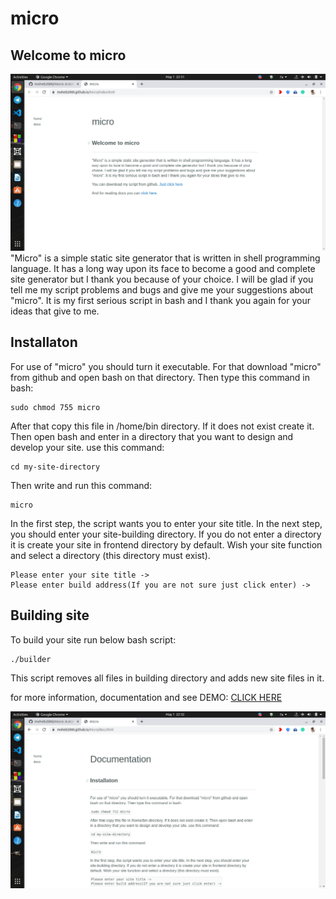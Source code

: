 # micro
## Welcome to micro
![screenshot](screenshots/screenshot1.png)
"Micro" is a simple static site generator that is written in shell programming language. It has a long way upon its face to become a good and complete site generator but I thank you because of your choice. I will be glad if you tell me my script problems and bugs and give me your suggestions about "micro". It is my first serious script in bash and I thank you again for your ideas that give to me.
## Installaton
For use of "micro" you should turn it executable. For that download "micro" from github and open bash on that directory. Then type this command in bash:
```
sudo chmod 755 micro
```
After that copy this file in /home/bin directory. If it does not exist create it. Then open bash and enter in a directory that you want to design and develop your site. use this command:
```
cd my-site-directory
```
Then write and run this command:
```
micro
```
In the first step, the script wants you to enter your site title. In the next step, you should enter your site-building directory. If you do not enter a directory it is create your site in frontend directory by default. Wish your site function and select a directory (this directory must exist).
```
Please enter your site title ->
Please enter build address(If you are not sure just click enter) ->
```
## Building site
To build your site run below bash script:
```
./builder
```
This script removes all files in building directory and adds new site files in it.

for more information, documentation and see DEMO: <a href="https://moheb2000.github.io/micro/index.html">CLICK HERE</a>





![screenshot](screenshots/screenshot2.png)
